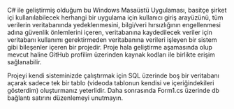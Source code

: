 C# ile geliştirmiş olduğum bu Windows Masaüstü Uygulaması, basitçe şirket içi kullanılabilecek herhangi bir uygulama için kullanıcı giriş arayüzünü, tüm verilerin veritabanında yedeklenmesini, bilgi/veri hırsızlığının engellenmesi adına güvenlik önlemlerini içeren, veritabanına kaydedilecek veriler için veritabanı kullanımı gerektirmeden veritabanına verileri işleyen bir sistem gibi bileşenler içeren bir projedir. Proje hala geliştirme aşamasında olup mevcut haline GitHub profilim üzerinden kaynak kodları ile birlikte erişim sağlanabilir.

Projeyi kendi sisteminizde çalıştırmak için SQL üzerinde boş bir veritabanı açarak sadece tek bir tablo (videoda tablonun kendisi ve içeriğindekileri gösterdim) oluşturmanız yeterlidir. Daha sonrasında Form1.cs üzerinde db bağlantı satırını düzenlemeyi unutmayın.
